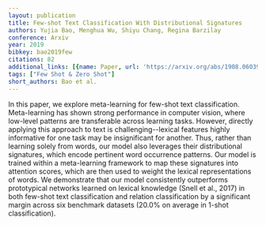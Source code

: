 ```yaml
---
layout: publication
title: Few-shot Text Classification With Distributional Signatures
authors: Yujia Bao, Menghua Wu, Shiyu Chang, Regina Barzilay
conference: Arxiv
year: 2019
bibkey: bao2019few
citations: 82
additional_links: [{name: Paper, url: 'https://arxiv.org/abs/1908.06039'}]
tags: ["Few Shot & Zero Shot"]
short_authors: Bao et al.
---
```

In this paper, we explore meta-learning for few-shot text classification.
Meta-learning has shown strong performance in computer vision, where low-level
patterns are transferable across learning tasks. However, directly applying
this approach to text is challenging--lexical features highly informative for
one task may be insignificant for another. Thus, rather than learning solely
from words, our model also leverages their distributional signatures, which
encode pertinent word occurrence patterns. Our model is trained within a
meta-learning framework to map these signatures into attention scores, which
are then used to weight the lexical representations of words. We demonstrate
that our model consistently outperforms prototypical networks learned on
lexical knowledge (Snell et al., 2017) in both few-shot text classification and
relation classification by a significant margin across six benchmark datasets
(20.0% on average in 1-shot classification).
